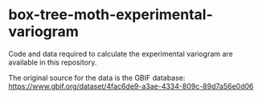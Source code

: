# box-tree-moth-experimental-variogram

Code and data required to calculate the experimental variogram are available in this repository.

The original source for the data is the GBIF database: https://www.gbif.org/dataset/4fac6de9-a3ae-4334-809c-89d7a56e0d06
